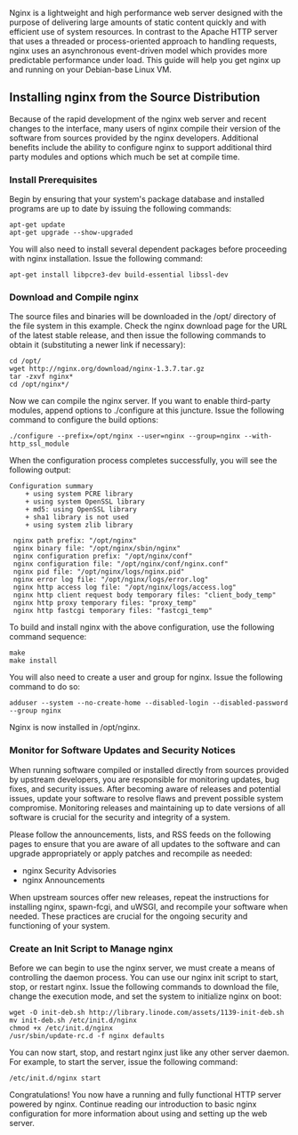 <!-- title: Installing Nginx from Source -->

Nginx is a lightweight and high performance web server designed with the purpose
of delivering large amounts of static content quickly and with efficient use of
system resources. In contrast to the Apache HTTP server that uses a threaded or
process-oriented approach to handling requests, nginx uses an asynchronous
event-driven model which provides more predictable performance under load. This
guide will help you get nginx up and running on your Debian-base Linux VM.

## Installing nginx from the Source Distribution

Because of the rapid development of the nginx web server and recent changes to
the interface, many users of nginx compile their version of the software from
sources provided by the nginx developers. Additional benefits include the
ability to configure nginx to support additional third party modules and options
which much be set at compile time.

### Install Prerequisites

Begin by ensuring that your system's package database and installed programs are
up to date by issuing the following commands:

    apt-get update
    apt-get upgrade --show-upgraded

You will also need to install several dependent packages before proceeding with
nginx installation. Issue the following command:

    apt-get install libpcre3-dev build-essential libssl-dev

### Download and Compile nginx

The source files and binaries will be downloaded in the /opt/ directory of the
file system in this example. Check the nginx download page for the URL of the
latest stable release, and then issue the following commands to obtain it
(substituting a newer link if necessary):

    cd /opt/
    wget http://nginx.org/download/nginx-1.3.7.tar.gz
    tar -zxvf nginx*
    cd /opt/nginx*/

Now we can compile the nginx server. If you want to enable third-party modules,
append options to ./configure at this juncture. Issue the following command to
configure the build options:

    ./configure --prefix=/opt/nginx --user=nginx --group=nginx --with-http_ssl_module

When the configuration process completes successfully, you will see the
following output:

    Configuration summary
        + using system PCRE library
        + using system OpenSSL library
        + md5: using OpenSSL library
        + sha1 library is not used
        + using system zlib library

     nginx path prefix: "/opt/nginx"
     nginx binary file: "/opt/nginx/sbin/nginx"
     nginx configuration prefix: "/opt/nginx/conf"
     nginx configuration file: "/opt/nginx/conf/nginx.conf"
     nginx pid file: "/opt/nginx/logs/nginx.pid"
     nginx error log file: "/opt/nginx/logs/error.log"
     nginx http access log file: "/opt/nginx/logs/access.log"
     nginx http client request body temporary files: "client_body_temp"
     nginx http proxy temporary files: "proxy_temp"
     nginx http fastcgi temporary files: "fastcgi_temp"

To build and install nginx with the above configuration, use the following
command sequence:

    make
    make install

You will also need to create a user and group for nginx. Issue the following
command to do so:

    adduser --system --no-create-home --disabled-login --disabled-password --group nginx

Nginx is now installed in /opt/nginx.

### Monitor for Software Updates and Security Notices

When running software compiled or installed directly from sources provided by
upstream developers, you are responsible for monitoring updates, bug fixes, and
security issues. After becoming aware of releases and potential issues, update
your software to resolve flaws and prevent possible system
compromise. Monitoring releases and maintaining up to date versions of all
software is crucial for the security and integrity of a system.

Please follow the announcements, lists, and RSS feeds on the following pages to
ensure that you are aware of all updates to the software and can upgrade
appropriately or apply patches and recompile as needed:

- nginx Security Advisories
- nginx Announcements

When upstream sources offer new releases, repeat the instructions for installing
nginx, spawn-fcgi, and uWSGI, and recompile your software when needed. These
practices are crucial for the ongoing security and functioning of your system.

### Create an Init Script to Manage nginx

Before we can begin to use the nginx server, we must create a means of
controlling the daemon process. You can use our nginx init script to start,
stop, or restart nginx. Issue the following commands to download the file,
change the execution mode, and set the system to initialize nginx on boot:

    wget -O init-deb.sh http://library.linode.com/assets/1139-init-deb.sh
    mv init-deb.sh /etc/init.d/nginx
    chmod +x /etc/init.d/nginx
    /usr/sbin/update-rc.d -f nginx defaults

You can now start, stop, and restart nginx just like any other server
daemon. For example, to start the server, issue the following command:

    /etc/init.d/nginx start

Congratulations! You now have a running and fully functional HTTP server powered
by nginx. Continue reading our introduction to basic nginx configuration for
more information about using and setting up the web server.
